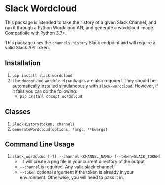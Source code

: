 # Slack Wordcloud
This package is intended to take the history of a given Slack Channel, and run it through a Python Wordcloud API, and generate a wordcloud image. Compatibile with Python 3.7+.

This package uses the `channels.history` Slack endpoint and will require a valid Slack API Token.

## Installation
1. `pip install slack-wordcloud`
2. The `docopt` and `wordcloud` packages are also required. They should be automatically installed simulaneously with `slack-wordcloud`. However, if it fails you can do the following:
	* `pip install docopt wordcloud`

## Classes
1. `SlackHistory(token, channel)`
2. `GenerateWordCloud(options, *args, **kwargs)`

## Command Line Usage
1. `slack_wordcloud [-f] --channel <CHANNEL_NAME> [--token=SLACK_TOKEN]`
	* `-f` will create a png file in your current directory of the output
	* `--channel` is required. Any valid slack channel.
	* `--token` optional argument if the token is already in your environment. Otherwise, you will need to pass it in.

